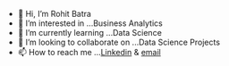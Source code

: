 - 👋 Hi, I’m Rohit Batra
- 👀 I’m interested in ...Business Analytics
- 🌱 I’m currently learning ...Data Science
- 💞️ I’m looking to collaborate on ...Data Science Projects
- 📫 How to reach me ...[Linkedin](https://www.linkedin.com/in/rohit-batra/) & [email](rohitbatra027@gmail.com)

<!---
roheet-batra/roheet-batra is a ✨ special ✨ repository because its `README.md` (this file) appears on your GitHub profile.
You can click the Preview link to take a look at your changes.
--->
